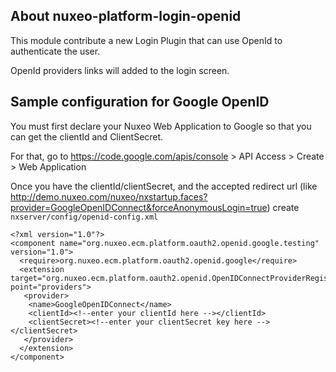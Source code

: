 
## About nuxeo-platform-login-openid

This module contribute a new Login Plugin that can use OpenId to authenticate the user.

OpenId providers links will added to the login screen.

## Sample configuration for Google OpenID

You must first declare your Nuxeo Web Application to Google so that you can get the clientId and ClientSecret.

For that, go to https://code.google.com/apis/console > API Access > Create > Web Application

Once you have the clientId/clientSecret, and the accepted redirect url (like http://demo.nuxeo.com/nuxeo/nxstartup.faces?provider=GoogleOpenIDConnect&forceAnonymousLogin=true) create `nxserver/config/openid-config.xml`

    <?xml version="1.0"?>
    <component name="org.nuxeo.ecm.platform.oauth2.openid.google.testing" version="1.0">
      <require>org.nuxeo.ecm.platform.oauth2.openid.google</require>
      <extension target="org.nuxeo.ecm.platform.oauth2.openid.OpenIDConnectProviderRegistry" point="providers">
       <provider>
        <name>GoogleOpenIDConnect</name>
        <clientId><!--enter your clientId here --></clientId>
        <clientSecret><!--enter your clientSecret key here --></clientSecret>
       </provider>
      </extension>
    </component>
